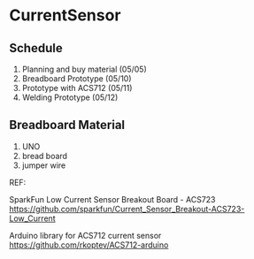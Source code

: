 # CurrentSensor
## Schedule
1. Planning and buy material (05/05)
2. Breadboard Prototype (05/10)
3. Prototype with ACS712 (05/11)
4. Welding Prototype (05/12)

## Breadboard Material
1. UNO
2. bread board
3. jumper wire

REF:

SparkFun Low Current Sensor Breakout Board - ACS723
https://github.com/sparkfun/Current_Sensor_Breakout-ACS723-Low_Current

Arduino library for ACS712 current sensor
https://github.com/rkoptev/ACS712-arduino
